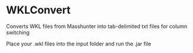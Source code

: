 # WKLConvert
Converts WKL files from Masshunter into tab-delimited txt files for column switching

Place your .wkl files into the input folder and run the .jar file
